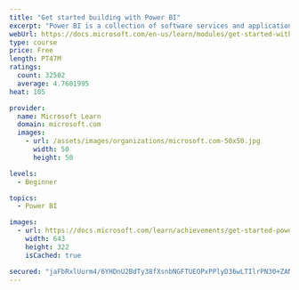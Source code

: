 ```yaml
---
title: "Get started building with Power BI"
excerpt: "Power BI is a collection of software services and applications that let you connect to all sorts of data sources and create compelling visuals and reports. You can benefit from receiving those reports, or you can share them with others inside or outside your organization. Learn the basics of Power BI, how its services and applications work together, and how they can be used to create or experience compelling visuals and analytics based on your data."
webUrl: https://docs.microsoft.com/en-us/learn/modules/get-started-with-power-bi/
type: course
price: Free
length: PT47M
ratings:
  count: 32502
  average: 4.7601995
heat: 105

provider:
  name: Microsoft Learn
  domain: microsoft.com
  images:
    - url: /assets/images/organizations/microsoft.com-50x50.jpg
      width: 50
      height: 50

levels:
  - Beginner

topics:
  - Power BI

images:
  - url: https://docs.microsoft.com/learn/achievements/get-started-power-bi-social.png
    width: 643
    height: 322
    isCached: true

secured: "jaFbRxlUurm4/6YHDnU2BdTy38fXsnbNGFTUEOPxPPlyD36wLTIlrPN30+ZANf/hgaYEDXtRnTYeoE0Chi4MNDn3CA3I0h6xXQuS1DNDLEqd/hvgoSlYdR7rKifR3grKP0b1Qpl6k/quZ2gihDz9cXJf7AKdXalyS2ECrd5e3y+RPDS4HYpyPljEiYEem8wHm0Zl8AfUf9z2BnScXfkJklqUPWoGvLF94l9Wb+X7Ja+fleiZogVJNumYiRfnFEZY+Cz4YP+UjCO3lrqMIhK3aFAt+DpwUOKVYYwtk4o9d1QtFQLXEm7jwSYcMHY5/ufnZhE7WyErMOzvS5iyKuwL3Aff6/qNHPjrb7+uqPa7l8O8+bRhmBzBitjg26u+BvbsGs/3L1S8VzLY4teanynHfaATEkZqixLPB5Ul+GWzybVTt9TA+mh9oNCtkYW88ZoH;ldzApEtWjoMJeG2GNjvYdA=="
---
```


